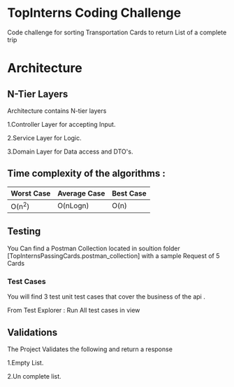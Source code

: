 # TopInterns Coding Challenge
Code challenge for sorting Transportation Cards to return List of a complete trip 

# Architecture
## N-Tier Layers
Architecture contains N-tier layers 

1.Controller Layer for accepting Input.

2.Service Layer for Logic.

3.Domain Layer for Data access and DTO's.


## Time complexity of the algorithms :

|Worst Case|Average Case|Best Case|
|---|---|---|
|O(n<sup>2</sup>)|O(nLogn</sup>)|O(n)|


## Testing
You Can find a Postman Collection located in soultion folder [TopInternsPassingCards.postman_collection] with a sample Request of 5 Cards 
### Test Cases
You will find 3 test unit test cases that cover the business of the api .

From Test Explorer : Run All test cases in view 



## Validations
The Project Validates the following and return a response 

1.Empty List.

2.Un complete list.
